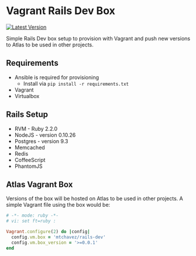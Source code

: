 # Vagrant Rails Dev Box

[![Latest Version](http://img.shields.io/github/release/mtchavez/vagrant-rails.svg?style=flat-square)](https://github.com/mtchavez/vagrant-rails/releases)

Simple Rails Dev box setup to provision with Vagrant and push new
versions to Atlas to be used in other projects.

## Requirements

* Ansible is required for provisioning
  * Install via `pip install -r requirements.txt`
* Vagrant
* Virtualbox

## Rails Setup

* RVM - Ruby 2.2.0
* NodeJS - version 0.10.26
* Postgres - version 9.3
* Memcached
* Redis
* CoffeeScript
* PhantomJS

## Atlas Vagrant Box

Versions of the box will be hosted on Atlas to be used in other projects.
A simple Vagrant file using the box would be:

```ruby
# -*- mode: ruby -*-
# vi: set ft=ruby :

Vagrant.configure(2) do |config|
  config.vm.box = 'mtchavez/rails-dev'
  config.vm.box_version = '>=0.0.1'
end
```
